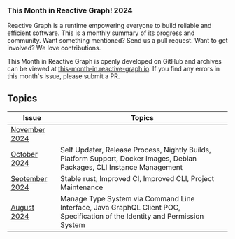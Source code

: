 <section class="rg-emphasis-box">
    <h3 class="">This Month in Reactive Graph! <span class="tag rg-component">2024</span></h3>
    <p class="intro">Reactive Graph is a runtime empowering everyone to build reliable and efficient software. This is a monthly summary of its progress and community. Want something mentioned? Send us a pull request. Want to get involved? We love contributions.</p>
    <p>This Month in Reactive Graph is openly developed on GitHub and archives can be viewed at <a href="https://this-month-in.reactive-graph.io/">this-month-in.reactive-graph.io</a>. If you find any errors in this month's issue, please submit a PR.</p>
</section>




## Topics

| Issue                                                       | Topics                                                                                                                      |
|-------------------------------------------------------------|-----------------------------------------------------------------------------------------------------------------------------|
| [November 2024](./2024-11-this-month-in-reactive-graph.md)  |                                                                                                                             |
| [October 2024](./2024-10-this-month-in-reactive-graph.md)   | Self Updater, Release Process, Nightly Builds, Platform Support, Docker Images, Debian Packages, CLI Instance Management    |
| [September 2024](./2024-09-this-month-in-reactive-graph.md) | Stable rust, Improved CI, Improved CLI, Project Maintenance                                                                 |
| [August 2024](./2024-08-this-month-in-reactive-graph.md)    | Manage Type System via Command Line Interface, Java GraphQL Client POC, Specification of the Identity and Permission System |
